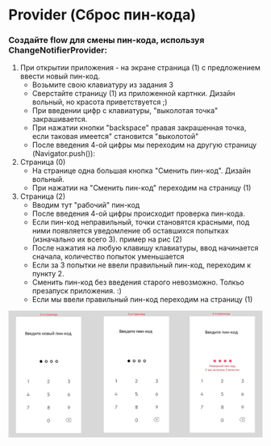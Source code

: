 # Provider (Сброс пин-кода)
### Создайте flow для смены пин-кода, используя ChangeNotifierProvider:
1. При открытии приложения - на экране страница (1) с предложением ввести новый пин-код.
   * Возьмите свою клавиатуру из задания 3 
   * Сверстайте страницу (1) из приложенной картнки. Дизайн вольный, но красота приветствуется ;) 
   * При введении цифр с клавиатуры, "выколотая точка" закрашивается. 
   * При нажатии кнопки "backspace" правая закрашенная точка, если таковая имеется" становится "выколотой" 
   * После введения 4-ой цифры мы переходим на другую страницу (Navigator.push()):
2. Страница (0)
   * На странице одна большая кнопка "Сменить пин-код". Дизайн вольный.
   * При нажатии на "Сменить пин-код" переходим на страницу (1)
3. Страница (2)
   * Вводим тут "рабочий" пин-код
   * После введения 4-ой цифры происходит проверка пин-кода.
   * Если пин-код неправильный, точки становятся красными, под ними появляется уведомление об оставшихся попытках (изначально их всего 3). пример на рис (2)
   * После нажатия на любую клавишу клавиатуры, ввод начинается сначала, количество попыток уменьшается
   * Если за 3 попытки не ввели правильный пин-код, переходим к пункту 2.
   * Сменить пин-код без введения старого невозможно. Толкьо презапуск приложения. :)
   * Если мы ввели правильный пин-код переходим на страницу (1)

![странички как я их себе представляю... приблизительно](pin.jpg)